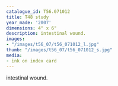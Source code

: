 ```yaml
---
catalogue_id: T56.071012
title: T48 study
year_made: '2007'
dimensions: 4" x 6"
description: intestinal wound.
images:
- "/images/t56_07/t56_071012_l.jpg"
thumb: "/images/t56_07/t56_071012_s.jpg"
media:
- ink on index card
---
```


intestinal wound.
